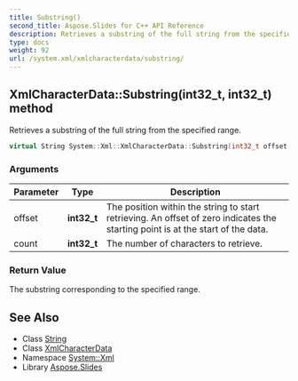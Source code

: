 ```yaml
---
title: Substring()
second_title: Aspose.Slides for C++ API Reference
description: Retrieves a substring of the full string from the specified range.
type: docs
weight: 92
url: /system.xml/xmlcharacterdata/substring/
---
```

## XmlCharacterData::Substring(int32_t, int32_t) method


Retrieves a substring of the full string from the specified range.

```cpp
virtual String System::Xml::XmlCharacterData::Substring(int32_t offset, int32_t count)
```


### Arguments

| Parameter | Type | Description |
| --- | --- | --- |
| offset | **int32_t** | The position within the string to start retrieving. An offset of zero indicates the starting point is at the start of the data. |
| count | **int32_t** | The number of characters to retrieve. |

### Return Value

The substring corresponding to the specified range.

## See Also

* Class [String](../../../system/string/)
* Class [XmlCharacterData](../)
* Namespace [System::Xml](../../)
* Library [Aspose.Slides](../../../)